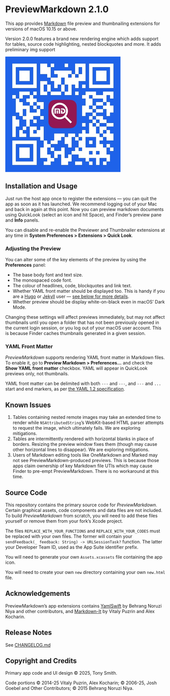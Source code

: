 # PreviewMarkdown 2.1.0

This app provides [Markdown](https://daringfireball.net/projects/markdown/syntax) file preview and thumbnailing extensions for versions of macOS 10.15 or above.

Version 2.0.0 features a brand new rendering engine which adds support for tables, source code highlighting, nested blockquotes and more. It adds preliminary img support

[![PreviewMarkdown App Store QR code](qr-code.jpg)](https://apps.apple.com/gb/app/previewmarkdown/id1492280469)

## Installation and Usage

Just run the host app once to register the extensions &mdash; you can quit the app as soon as it has launched. We recommend logging out of your Mac and back in again at this point. Now you can preview markdown documents using QuickLook (select an icon and hit Space), and Finder’s preview pane and **Info** panels.

You can disable and re-enable the Previewer and Thumbnailer extensions at any time in **System Preferences > Extensions > Quick Look**.

### Adjusting the Preview

You can alter some of the key elements of the preview by using the **Preferences** panel:

- The base body font and text size.
- The monospaced code font.
- The colour of headlines, code, blockquotes and link text.
- Whether YAML front matter should be displayed too. This is handy if you are a [Hugo](https://gohugo.io) or [Jekyll](https://jekyllrb.com) user — [see below for more details](#yaml-front-matter).
- Whether preview should be display white-on-black even in macOS’ Dark Mode.

Changing these settings will affect previews immediately, but may not affect thumbnails until you open a folder that has not been previously opened in the current login session, or you log out of your macOS user account. This is because Finder caches thumbnails generated in a given session.

### YAML Front Matter

*PreviewMarkdown* supports rendering YAML front matter in Markdown files. To enable it, go to **Preview Markdown > Preferences...** and check the **Show YAML front matter** checkbox. YAML will appear in QuickLook previews only, not thumbnails.

YAML front matter can be delimited with both `---` and `---`, and `---` and `...` start and end markers, as per [the YAML 1.2 specification](https://yaml.org).

## Known Issues

1. Tables containing nested remote images may take an extended time to render while `NSAttributedString`’s WebKit-based HTML parser attempts to request the image, which ultimately fails. We are exploring mitigations.
1. Tables are intermittently rendered with horizontal blanks in place of borders. Resizing the preview window fixes them (though may cause other horizontal lines to disappear). We are exploring mitigations.
1. Users of Markdown editing tools like OneMarkdown and Marked may not see PreviewMarkdown-produced previews. This is because those apps claim ownership of key Markdown file UTIs which may cause Finder to pre-empt PreviewMarkdown. There is no workaround at this time.

## Source Code

This repository contains the primary source code for *PreviewMarkdown*. Certain graphical assets, code components and data files are not included. To build *PreviewMarkdown* from scratch, you will need to add these files yourself or remove them from your fork’s Xcode project.

The files `REPLACE_WITH_YOUR_FUNCTIONS` and `REPLACE_WITH_YOUR_CODES` must be replaced with your own files. The former will contain your `sendFeedback(_ feedback: String) -> URLSessionTask?` function. The latter your Developer Team ID, used as the App Suite identifier prefix.

You will need to generate your own `Assets.xcassets` file containing the app icon.

You will need to create your own `new` directory containing your own `new.html` file.

## Acknowledgements

PreviewMarkdown’s app extensions contains [YamlSwift](https://github.com/behrang/YamlSwift) by Behrang Noruzi Niya and other contributors, and [Markdown-It](https://github.com/markdown-it/markdown-it) by Vitaly Puzrin and Alex Kocharin.

## Release Notes

See [CHANGELOG.md](CHANGELOG.md)

## Copyright and Credits ##

Primary app code and UI design &copy; 2025, Tony Smith.

Code portions &copy; 2014-25 Vitaly Puzrin, Alex Kocharin; &copy; 2006-25, Josh Goebel and Other Contributors; &copy; 2015 Behrang Noruzi Niya. 
